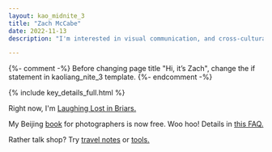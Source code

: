 ```yaml
---
layout: kao_midnite_3
title: "Zach McCabe"
date: 2022-11-13
description: "I'm interested in visual communication, and cross-cultural communication. You can use this website to explore some of my on-going projects."

---
```



{%- comment -%}
Before changing page title "Hi, it’s Zach", change the if statement in kaoliang_nite_3 template. 
{%- endcomment -%}

<p class="lede">{% include key_details_full.html %}</p>

<div class="space"></div>
  
Right now, I'm [Laughing Lost in Briars.]

My Beijing [book] for photographers is now free. Woo hoo! Details in [this FAQ.]

Rather talk shop? Try [travel notes] or [tools.]



[Laughing Lost in Briars.]: https://www.zachmccabe.com/briars

[book]: https://www.zachmccabe.com/beijing

[this FAQ.]: https://www.zachmccabe.com/beijing/faq#why-is-this-book-free

[travel notes]: https://www.zachmccabe.com/travel

[tools.]: https://www.zachmccabe.com/tools
